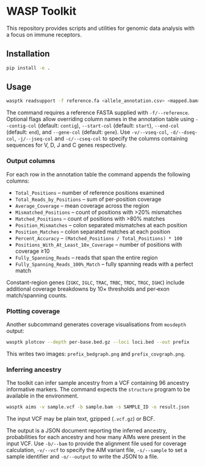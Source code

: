 # WASP Toolkit

This repository provides scripts and utilities for genomic data analysis with a focus on immune receptors. 

## Installation

```bash
pip install -e .
```

## Usage

```bash
wasptk readsupport -f reference.fa <allele_annotation.csv> <mapped.bam> <output.csv>
```

The command requires a reference FASTA supplied with `-f/--reference`.
Optional flags allow overriding column names in the annotation table using
`--contig-col` (default: `contig`), `--start-col` (default: `start`),
`--end-col` (default: `end`), and `--gene-col` (default: `gene`).
Use `-v/--vseq-col`, `-d/--dseq-col`, `-j/--jseq-col` and `-c/--cseq-col` to
specify the columns containing sequences for V, D, J and C genes respectively.

### Output columns

For each row in the annotation table the command appends the following columns:

* `Total_Positions` – number of reference positions examined
* `Total_Reads_by_Positions` – sum of per-position coverage
* `Average_Coverage` – mean coverage across the region
* `Mismatched_Positions` – count of positions with >20% mismatches
* `Matched_Positions` – count of positions with >80% matches
* `Position_Mismatches` – colon separated mismatches at each position
* `Position_Matches` – colon separated matches at each position
* `Percent_Accuracy` – `(Matched_Positions / Total_Positions) * 100`
* `Positions_With_At_Least_10x_Coverage` – number of positions with coverage ≥10
* `Fully_Spanning_Reads` – reads that span the entire region
* `Fully_Spanning_Reads_100%_Match` – fully spanning reads with a perfect match

Constant-region genes (`IGKC`, `IGLC`, `TRAC`, `TRBC`, `TRDC`, `TRGC`, `IGHC`) include
additional coverage breakdowns by 10× thresholds and per‑exon match/spanning counts.

### Plotting coverage

Another subcommand generates coverage visualisations from `mosdepth` output:

```bash
wasptk plotcov --depth per-base.bed.gz --loci loci.bed --out prefix
```

This writes two images: `prefix_bedgraph.png` and `prefix_covgraph.png`.

### Inferring ancestry

The toolkit can infer sample ancestry from a VCF containing 96 ancestry
informative markers. The command expects the `structure` program to be
available in the environment.

```bash
wasptk aims -v sample.vcf -b sample.bam -s SAMPLE_ID -o result.json
```

The input VCF may be plain text, gzipped (`.vcf.gz`) or BCF.

The output is a JSON document reporting the inferred ancestry, probabilities
for each ancestry and how many AIMs were present in the input VCF. Use
`-b/--bam` to provide the alignment file used for coverage calculation,
`-v/--vcf` to specify the AIM variant file, `-s/--sample` to set a sample
identifier and `-o/--output` to write the JSON to a file.
